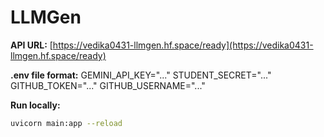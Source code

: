 # LLMGen

**API URL:** [https://vedika0431-llmgen.hf.space/ready](https://vedika0431-llmgen.hf.space/ready)

**.env file format:**
GEMINI_API_KEY="..."
STUDENT_SECRET="..." 
GITHUB_TOKEN="..."
GITHUB_USERNAME="..."

**Run locally:**
```bash
uvicorn main:app --reload
